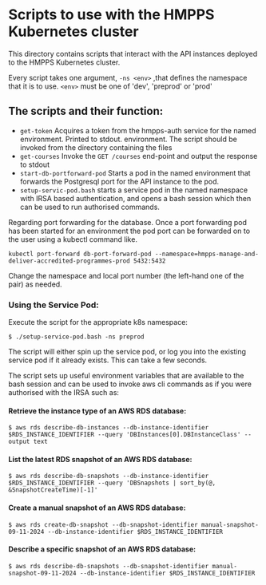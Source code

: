 # Scripts to use with the HMPPS Kubernetes cluster
This directory contains scripts that interact with the API instances deployed to the HMPPS Kubernetes cluster.

Every script takes one argument, `-ns <env>` ,that defines the namespace that it is to use.  `<env>` must be one of
'dev', 'preprod' or 'prod'

## The scripts and their function:
- `get-token` Acquires a token from the hmpps-auth service for the named environment. Printed to stdout. 
   environment.  The script should be invoked from the directory containing the files
- `get-courses` Invoke the `GET /courses` end-point and output the response to stdout
- `start-db-portforward-pod` Starts a pod in the named environment that forwards the Postgresql port for the API 
   instance to the pod. 
- `setup-servic-pod.bash` starts a service pod in the named namespace with IRSA based authentication, and opens a bash session which then can be used to run authorised commands.

Regarding port forwarding for the database. Once a port forwarding pod has been started for an environment
the pod port can be forwarded on to the user using a kubectl command like.
```
kubectl port-forward db-port-forward-pod --namespace=hmpps-manage-and-deliver-accredited-programmes-prod 5432:5432
```
Change the namespace and local port number (the left-hand one of the pair) as needed.

### Using the Service Pod:

Execute the script for the appropriate k8s namespace: 
```
$ ./setup-service-pod.bash -ns preprod
```
The script will either spin up the service pod, or log you into the existing service pod if it already exists. This can take a few seconds.

The script sets up useful environment variables that are available to the bash session and can be used to invoke aws cli 
commands as if you were authorised with the IRSA such as:

#### Retrieve the instance type of an AWS RDS database:
```
$ aws rds describe-db-instances --db-instance-identifier $RDS_INSTANCE_IDENTIFIER --query 'DBInstances[0].DBInstanceClass' --output text
```

#### List the latest RDS snapshot of an AWS RDS database:
```
$ aws rds describe-db-snapshots --db-instance-identifier $RDS_INSTANCE_IDENTIFIER --query 'DBSnapshots | sort_by(@, &SnapshotCreateTime)[-1]'
```

#### Create a manual snapshot of an AWS RDS database:
```
$ aws rds create-db-snapshot --db-snapshot-identifier manual-snapshot-09-11-2024 --db-instance-identifier $RDS_INSTANCE_IDENTIFIER
```

#### Describe a specific snapshot of an AWS RDS database:
```
$ aws rds describe-db-snapshots --db-snapshot-identifier manual-snapshot-09-11-2024 --db-instance-identifier $RDS_INSTANCE_IDENTIFIER 
```
